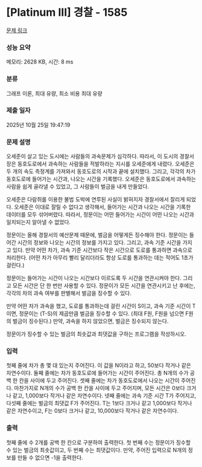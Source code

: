 # [Platinum III] 경찰 - 1585 

[문제 링크](https://www.acmicpc.net/problem/1585) 

### 성능 요약

메모리: 2628 KB, 시간: 8 ms

### 분류

그래프 이론, 최대 유량, 최소 비용 최대 유량

### 제출 일자

2025년 10월 25일 19:47:19

### 문제 설명

<p>오세준이 살고 있는 도시에는 사람들의 과속문제가 심각하다. 따라서, 이 도시의 경찰서장은 동호도로에서 과속하는 사람들을 적발하라는 지시를 오세준에게 내렸다. 오세준은 두 개의 속도 측정계를 가져와서 동호도로의 시작과 끝에 설치했다. 그리고, 각각의 차가 동호도로에 들어가는 시간과, 나오는 시간을 기록했다. 오세준은 동호도로에서 과속하는 사람을 쉽게 골라낼 수 있었고, 그 사람들이 벌금을 내게 만들었다.</p>

<p>오세준은 다람쥐를 이용한 불법 도박에 연루된 사실이 밝혀지자 경찰서에서 잘리게 되었다. 오세준은 이대로 잘릴 수 없다고 생각해서, 들어가는 시간과 나오는 시간을 기록한 데이터를 모두 섞어버렸다. 따라서, 정문이는 어떤 들어가는 시간이 어떤 나오는 시간과 일치되는지 알아낼 수 없었다.</p>

<p>정문이는 올해 경찰서의 예산문제 때문에, 벌금을 어떻게든 징수해야 한다. 정문이는 들어간 시간의 정보와 나오는 시간의 정보를 가지고 있다. 그리고, 과속 기준 시간을 가지고 있다. 만약 어떤 차가, 과속 기준 시간보다 작은 시간으로 도로를 통과하면 과속으로 처리한다. (어떤 차가 아무리 빨리 달리더라도 항상 도로를 통과하는 데는 적어도 1초가 걸린다.)</p>

<p>정문이는 들어가는 시간이 나오는 시간보다 이르도록 두 시간을 연관시켜야 한다. 그리고 모든 시간은 단 한 번만 사용할 수 있다. 정문이가 모든 시간을 연관시키고 난 후에는, 각각의 차의 과속 여부를 판별해서 벌금을 징수할 수 있다.</p>

<p>만약 어떤 차가 과속을 했고, 도로를 통과하는데 걸린 시간이 S이고, 과속 기준 시간이 T이면, 정문이는 (T-S)의 제곱만큼 벌금을 징수할 수 있다. (최대 F원, F원을 넘으면 F원의 벌금이 징수된다.) 만약, 과속을 하지 않았으면, 벌금은 징수되지 않는다.</p>

<p>정문이가 징수할 수 있는 벌금의 최솟값과 최댓값을 구하는 프로그램을 작성하시오.</p>

### 입력 

 <p>첫째 줄에 차가 총 몇 대 있는지 주어진다. 이 값을 N이라고 하고, 50보다 작거나 같은 자연수이다. 둘째 줄에는 차가 동호도로에 들어가는 시간이 주어진다. 총 N개의 수가 공백 한 칸을 사이에 두고 주어진다. 셋째 줄에는 차가 동호도로에서 나오는 시간이 주어진다. 마찬가지로 N개의 수가 공백 한 칸을 사이에 두고 주어지며, 모든 시간은 0보다 크거나 같고, 1,000보다 작거나 같은 자연수이다. 넷째 줄에는 과속 기준 시간 T가 주어지고, 다섯째 줄에는 벌금의 최댓값 F가 주어진다. T는 1보다 크거나 같고 1,000보다 작거나 같은 자연수이고, F는 0보다 크거나 같고, 10,000보다 작거나 같은 자연수이다.</p>

### 출력 

 <p>첫째 줄에 수 2개를 공백 한 칸으로 구분하여 출력한다. 첫 번째 수는 정문이가 징수할 수 있는 벌금의 최솟값이고, 두 번째 수는 최댓값이다. 만약, 주어진 입력으로 N개의 정보를 만들 수 없으면 -1을 출력한다.</p>

